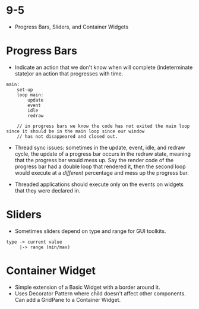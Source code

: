 # 9-5

- Progress Bars, Sliders, and Container Widgets

# Progress Bars
- Indicate an action that we don't know when will complete (indeterminate state)or an action that progresses with time.

```
main: 
    set-up
    loop main:
        update
        event
        idle
        redraw
        
    // in progress bars we know the code has not exited the main loop since it should be in the main loop since our window
    // has not disappeared and closed out.
```

- Thread sync issues: sometimes in the update, event, idle, and redraw cycle, the update of a progress bar occurs in the
redraw state, meaning that the progress bar would mess up. Say the render code of the progress bar had a double loop
that rendered it, then the second loop would execute at a *different* percentage and mess up the progress bar.

- Threaded applications should execute only on the events on widgets that they were declared in.


# Sliders 
- Sometimes sliders depend on type and range for GUI toolkits.

```
type -> current value
     |-> range (min/max)
```

# Container Widget
- Simple extension of a Basic Widget with a border around it.
- Uses Decorator Pattern where child doesn't affect other components. Can add a GridPane to a Container Widget.